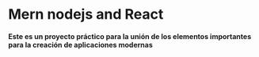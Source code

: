 # Mern nodejs and React

#### Este es un proyecto práctico para la unión de los elementos importantes para la creación de aplicaciones modernas  
